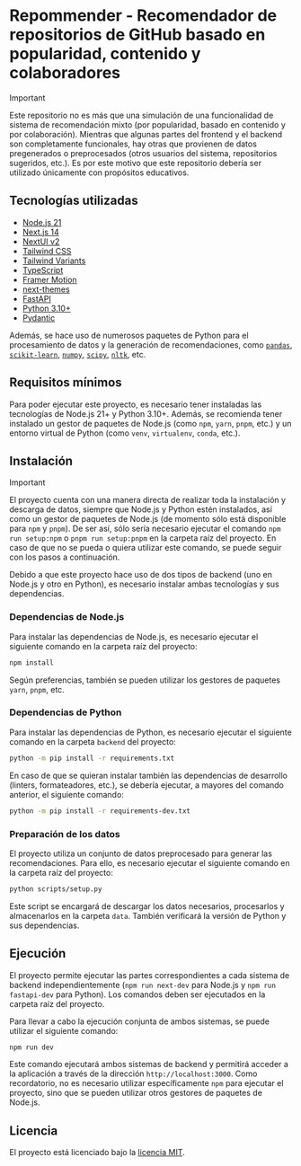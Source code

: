 # Repommender - Recomendador de repositorios de GitHub basado en popularidad, contenido y colaboradores

> [!IMPORTANT]
> Este repositorio no es más que una simulación de una funcionalidad de sistema de recomendación mixto (por popularidad, basado en contenido y por colaboración). Mientras que algunas partes del frontend y el backend son completamente funcionales, hay otras que provienen de datos pregenerados o preprocesados (otros usuarios del sistema, repositorios sugeridos, etc.). Es por este motivo que este repositorio debería ser utilizado únicamente con propósitos educativos.

## Tecnologías utilizadas

- [Node.js 21](https://nodejs.org/)
- [Next.js 14](https://nextjs.org/docs/getting-started)
- [NextUI v2](https://nextui.org/)
- [Tailwind CSS](https://tailwindcss.com/)
- [Tailwind Variants](https://tailwind-variants.org)
- [TypeScript](https://www.typescriptlang.org/)
- [Framer Motion](https://www.framer.com/motion/)
- [next-themes](https://github.com/pacocoursey/next-themes)
- [FastAPI](https://fastapi.tiangolo.com/)
- [Python 3.10+](https://www.python.org/)
- [Pydantic](https://pydantic-docs.helpmanual.io/)

Además, se hace uso de numerosos paquetes de Python para el procesamiento de datos y la generación de recomendaciones, como [`pandas`](https://pandas.pydata.org/), [`scikit-learn`](https://scikit-learn.org/stable/), [`numpy`](https://numpy.org/), [`scipy`](https://www.scipy.org/), [`nltk`](https://www.nltk.org/), etc.

## Requisitos mínimos

Para poder ejecutar este proyecto, es necesario tener instaladas las tecnologías de Node.js 21+ y Python 3.10+. Además, se recomienda tener instalado un gestor de paquetes de Node.js (como `npm`, `yarn`, `pnpm`, etc.) y un entorno virtual de Python (como `venv`, `virtualenv`, `conda`, etc.).

## Instalación

> [!IMPORTANT]
> El proyecto cuenta con una manera directa de realizar toda la instalación y descarga de datos, siempre que Node.js y Python estén instalados, así como un gestor de paquetes de Node.js (de momento sólo está disponible para `npm` y `pnpm`). De ser así, sólo sería necesario ejecutar el comando `npm run setup:npm` o `pnpm run setup:pnpm` en la carpeta raíz del proyecto. En caso de que no se pueda o quiera utilizar este comando, se puede seguir con los pasos a continuación.

Debido a que este proyecto hace uso de dos tipos de backend (uno en Node.js y otro en Python), es necesario instalar ambas tecnologías y sus dependencias.

### Dependencias de Node.js

Para instalar las dependencias de Node.js, es necesario ejecutar el siguiente comando en la carpeta raíz del proyecto:

```bash
npm install
```

Según preferencias, también se pueden utilizar los gestores de paquetes `yarn`, `pnpm`, etc.

### Dependencias de Python

Para instalar las dependencias de Python, es necesario ejecutar el siguiente comando en la carpeta `backend` del proyecto:

```bash
python -m pip install -r requirements.txt
```

En caso de que se quieran instalar también las dependencias de desarrollo (linters, formateadores, etc.), se debería ejecutar, a mayores del comando anterior, el siguiente comando:

```bash
python -m pip install -r requirements-dev.txt
```

### Preparación de los datos

El proyecto utiliza un conjunto de datos preprocesado para generar las recomendaciones. Para ello, es necesario ejecutar el siguiente comando en la carpeta raíz del proyecto:

```bash
python scripts/setup.py
```

Este script se encargará de descargar los datos necesarios, procesarlos y almacenarlos en la carpeta `data`. También verificará la versión de Python y sus dependencias.

## Ejecución

El proyecto permite ejecutar las partes correspondientes a cada sistema de backend independientemente (`npm run next-dev` para Node.js y `npm run fastapi-dev` para Python). Los comandos deben ser ejecutados en la carpeta raíz del proyecto.

Para llevar a cabo la ejecución conjunta de ambos sistemas, se puede utilizar el siguiente comando:

```bash
npm run dev
```

Este comando ejecutará ambos sistemas de backend y permitirá acceder a la aplicación a través de la dirección `http://localhost:3000`. Como recordatorio, no es necesario utilizar específicamente `npm` para ejecutar el proyecto, sino que se pueden utilizar otros gestores de paquetes de Node.js.

## Licencia

El proyecto está licenciado bajo la [licencia MIT](./LICENSE).
